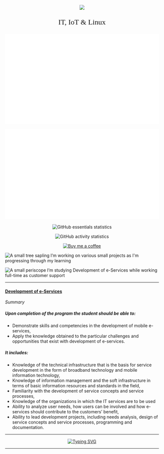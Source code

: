 <p align="center">
 <a href="https://github.com/ZendaiOwl">
  <img src="https://user-images.githubusercontent.com/12261439/156358173-e4389fb4-6889-471b-ab84-01e89362cca0.png">
 </a>
</p>
 
<p style="font-family: Red Hat Text; font-size: 24px;" 
   align="center">
  IT, IoT &amp; Linux
</p>

<p align="center">
  <img src="https://raw.githubusercontent.com/ZendaiOwl/github-stats/master/generated/languages.svg#gh-dark-mode-only" 
       alt="Programming languages used">
</p>

<p align="center">
  <img src="https://raw.githubusercontent.com/ZendaiOwl/github-stats/master/generated/overview.svg#gh-dark-mode-only" 
       alt="GitHub stats overview">
</p>
 
<p align="center">
    <img src="https://github-readme-stats-zendai.vercel.app/api?username=zendaiowl&theme=nightowl&show_icons=true" 
         alt="GitHub essentials statistics">
</p>

<p align="center">
  <img src="https://github-profile-summary-cards.vercel.app/api/cards/profile-details?username=ZendaiOwl" 
       alt="GitHub activity statistics" 
       width="640"> 
</p>

 <p align="center">
  <a href="https://www.buymeacoffee.com/zendaiowl">
   <img src="https://cdn.buymeacoffee.com/buttons/v2/default-blue.png" 
        alt="Buy me a coffee" 
        style="height: 60px !important;width: 217px !important;">
  </a>
 </p>
 
 <p align="left">
  <img src="https://user-images.githubusercontent.com/12261439/157476806-f4b817ea-b7d1-40c6-92e7-b7dc08f011ca.png" 
       alt="A small tree sapling"
       width="24px" 
       height="24px"> I’m working on various small projects as I'm progressing through my learning
 </p>
 
 <p align="left">
  <img src="https://user-images.githubusercontent.com/12261439/157476831-da9cd842-c008-4b6b-bfe7-767df0cc9453.png" 
       alt="A small periscope"
       width="24px" 
       height="24px"> I’m studying Development of e-Services while working full-time as customer support
 </p>

---

#### [Development of e-Services][university-programme]

_Summary_

##### Upon completion of the program the student should be able to:

- Demonstrate skills and competencies in the development of mobile e-services,
- Apply the knowledge obtained to the particular challenges and opportunities that exist with development of e-services.

##### It includes:

- Knowledge of the technical infrastructure that is the basis for service development in the form of broadband technology and mobile information technology,
- Knowledge of information management and the soft infrastructure in terms of basic information resources and standards in the field,
- Familiarity with the development of service concepts and service processes,
- Knowledge of the organizations in which the IT services are to be used
- Ability to analyze user needs, how users can be involved and how e-services should contribute to the customers’ benefit,
- Ability to lead development projects, including needs analysis, design of service concepts and service processes, programming and documentation.

---

<div align="center">
<a href="https://git.io/typing-svg"><img src="https://readme-typing-svg.herokuapp.com?font=Fira+Code&weight=250&size=16&pause=1000&center=true&vCenter=true&random=false&width=620&lines=Cognitive-Theoretic+Model+of+the+Universe+-+Chris+Langan;Ultimate+Reality+is+God;The+Universe+is+Ultimate+Reality;The+Universe+is+Mind;The+Universe+is+God;Seek+the+Kingdom+of+God;Seek+the+Lord;Absolute+Truth" alt="Typing SVG" /></a>
</div>

---

[university-programme]: https://www.du.se/sv/Utbildning/Program/utveckling-av-etjanster/
